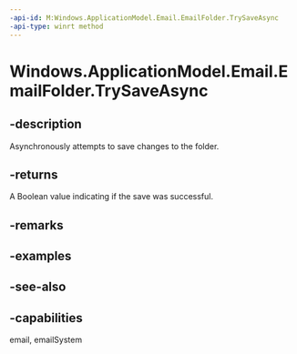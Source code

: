 ```yaml
---
-api-id: M:Windows.ApplicationModel.Email.EmailFolder.TrySaveAsync
-api-type: winrt method
---
```


<!-- Method syntax
public Windows.Foundation.IAsyncOperation<bool> TrySaveAsync()
-->

# Windows.ApplicationModel.Email.EmailFolder.TrySaveAsync

## -description
Asynchronously attempts to save changes to the folder.

## -returns
A Boolean value indicating if the save was successful.

## -remarks

## -examples

## -see-also

## -capabilities
email, emailSystem
